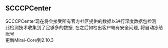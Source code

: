 ## SCCCPCenter
SCCCPCenter现在将会接受所有官方社区提供的数据以进行深度数据包检测  
此检测技术收集到了足够多的数据, 在之后如检出客户端有安全问题, 将自动冻结账号  
更新Mirai-Core到2.10.3  